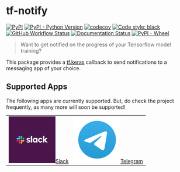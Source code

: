 # tf-notify

[![PyPI](https://img.shields.io/pypi/v/tf-notify?color=blue&label=PyPI&logo=PyPI&logoColor=white)](https://pypi.org/project/tf-notify/) [![PyPI - Python Version](https://img.shields.io/pypi/pyversions/tf-notify?logo=python&logoColor=white)](https://www.python.org/) [![codecov](https://codecov.io/gh/ilias-ant/tf-notify/branch/main/graph/badge.svg?token=2H0VB8I8IH)](https://codecov.io/gh/ilias-ant/tf-notify) [![Code style: black](https://img.shields.io/badge/code%20style-black-000000.svg)](https://github.com/psf/black) [![GitHub Workflow Status](https://img.shields.io/github/workflow/status/ilias-ant/tf-notify/CI)](https://github.com/ilias-ant/tf-notify/actions/workflows/ci.yml)
[![Documentation Status](https://readthedocs.org/projects/tf-notify/badge/?version=latest)](https://tf-notify.readthedocs.io/en/latest/?badge=latest)
[![PyPI - Wheel](https://img.shields.io/pypi/wheel/tf-notify?color=orange)](https://www.python.org/dev/peps/pep-0427/)

> Want to get notified on the progress of your Tensorflow model training?

This package provides a [tf.keras](https://www.tensorflow.org/api_docs/python/tf/keras/callbacks/Callback) callback to send notifications to a messaging app of your choice.

## Supported Apps

The following apps are currently supported. But, do check the project frequently, as many more will soon be supported!

<table>
  <tr>
    <td>
      <img src="https://raw.githubusercontent.com/ilias-ant/tf-notify/main/static/logos/slack.png" height="128" width="128" style="max-height: 128px; max-width: 128px;"><a href="https://tf-notify.readthedocs.io/en/latest/api/#tf_notify.callbacks.slack.SlackCallback">Slack</a>
    </td>
   <td>
      <img src="https://raw.githubusercontent.com/ilias-ant/tf-notify/main/static/logos/telegram.png" height="128" width="128" style="max-height: 128px; max-width: 128px;"><a href="https://tf-notify.readthedocs.io/en/latest/api/#tf_notify.callbacks.telegram.TelegramCallback">Telegram</a>
    </td>
  </tr>
</table>

